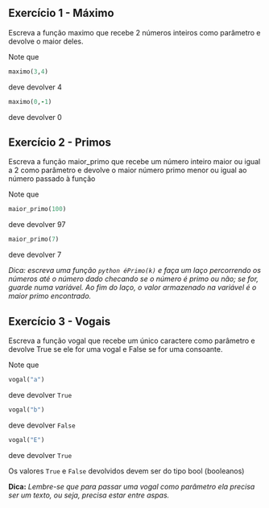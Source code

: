 
## Exercício 1 - Máximo

Escreva a função maximo que recebe 2 números inteiros como parâmetro e devolve o maior deles.

Note que

```ruby 
maximo(3,4)
``` 
deve devolver 4

```ruby 
maximo(0,-1)
```
deve devolver 0

## Exercício 2 - Primos

Escreva a função maior_primo que recebe um número inteiro maior ou igual a 2 como parâmetro e devolve o maior número primo menor ou igual ao número passado à função

Note que

```ruby 
maior_primo(100)
``` 
deve devolver 97

```ruby 
maior_primo(7)
``` 
deve devolver 7

*Dica: escreva uma função ```python éPrimo(k)``` e faça um laço percorrendo os números até o número dado checando se o número é primo ou não; se for, guarde numa variável. Ao fim do laço, o valor armazenado na variável é o maior primo encontrado.*

## Exercício 3 - Vogais

Escreva a função vogal que recebe um único caractere como parâmetro e devolve True se ele for uma vogal e False se for uma consoante.

Note que

```ruby 
vogal("a")
``` 
deve devolver ```True ```

```ruby 
vogal("b")
``` 
deve devolver ```False ```

```ruby 
vogal("E")
``` 
deve devolver ```True ```

Os valores ```True``` e ```False``` devolvidos devem ser do tipo bool (booleanos)

 **Dica:** *Lembre-se que para passar uma vogal como parâmetro ela precisa ser um texto, ou seja, precisa estar entre aspas.*
